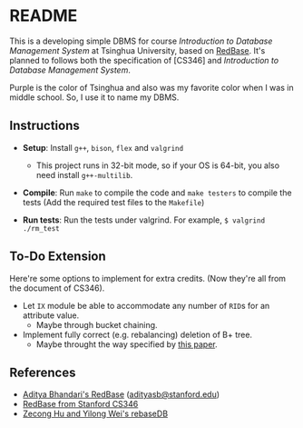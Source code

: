 # README 

This is a developing simple DBMS for course *Introduction to Database Management System* at Tsinghua University, based on [RedBase](https://web.stanford.edu/class/cs346/2015/purplebase.html). It's planned to follows both the specification of [CS346] and *Introduction to Database Management System*.

Purple is the color of Tsinghua and also was my favorite color when I was in middle school. So, I use it to name my DBMS.

## Instructions

* **Setup**: Install ``g++``, ``bison``, ``flex`` and ``valgrind``  
    * This project runs in 32-bit mode, so if your OS is 64-bit, you also need install `g++-multilib`.

* **Compile**: Run ``make`` to compile the code and ``make testers`` to compile the tests (Add the required test files to the ``Makefile``)


* **Run tests**: Run the tests under valgrind.
For example, ``$ valgrind ./rm_test``

## To-Do Extension

Here're some options to implement for extra credits. (Now they're all from the document of CS346).
- Let `IX` module be able to accommodate any number of `RID`s for an attribute value.
  - Maybe through bucket chaining.
- Implement fully correct (e.g. rebalancing) deletion of B+ tree.
  - Maybe throught the way specified by [this paper](https://web.stanford.edu/class/cs346/2015/notes/jannink.pdf).

## References

* [Aditya Bhandari's RedBase](https://github.com/adityabhandari1992/cs346-redbase) (adityasb@stanford.edu)
* [RedBase from Stanford CS346](https://web.stanford.edu/class/cs346/2015/redbase.html)
* [Zecong Hu and Yilong Wei's rebaseDB](https://github.com/huzecong/rebaseDB)